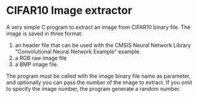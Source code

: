 # CIFAR10 Image extractor

A very simple C program to extract an image from CIFAR10 binary file. The image is saved in three format:
1. an header file that can be used with the CMSIS Neural Network Library "Convolutional Neural Network Example" example.
2. a RGB raw image file
3. a BMP image file.

The program must be called with the image binary file name as parameter, and optionally you can pass the number of the image to extract.
If you omit to specify the image number, the program generate a random number.

